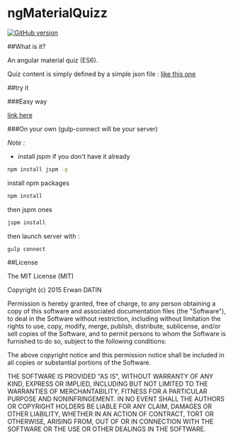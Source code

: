 ngMaterialQuizz
=====

[![GitHub version](https://badge.fury.io/gh/MacKentoch%2FngMaterialQuizz.svg)](https://badge.fury.io/gh/MacKentoch%2FngMaterialQuizz)

##What is it?

An angular material quiz (ES6).

Quiz content is simply defined by a simple json file : [like this one](https://github.com/MacKentoch/ngMaterialQuizz/blob/master/src/app/models/app.quizz.model.json)

##try it

###Easy way

[link here](https://rawgit.com/MacKentoch/ngMaterialQuizz/v0.2.1/public/index.html)

###On your own (gulp-connect will be your server)

*Note :*
- install jspm if you don't have it already
```bash
npm install jspm -g
```

install npm packages
```bash
npm install
```
then jspm ones
```bash
jspm install
```


then launch server with :
```bash
gulp connect
```


##License

The MIT License (MIT)

Copyright (c) 2015 Erwan DATIN

Permission is hereby granted, free of charge, to any person obtaining a copy
of this software and associated documentation files (the "Software"), to deal
in the Software without restriction, including without limitation the rights
to use, copy, modify, merge, publish, distribute, sublicense, and/or sell
copies of the Software, and to permit persons to whom the Software is
furnished to do so, subject to the following conditions:

The above copyright notice and this permission notice shall be included in
all copies or substantial portions of the Software.

THE SOFTWARE IS PROVIDED "AS IS", WITHOUT WARRANTY OF ANY KIND, EXPRESS OR
IMPLIED, INCLUDING BUT NOT LIMITED TO THE WARRANTIES OF MERCHANTABILITY,
FITNESS FOR A PARTICULAR PURPOSE AND NONINFRINGEMENT. IN NO EVENT SHALL THE
AUTHORS OR COPYRIGHT HOLDERS BE LIABLE FOR ANY CLAIM, DAMAGES OR OTHER
LIABILITY, WHETHER IN AN ACTION OF CONTRACT, TORT OR OTHERWISE, ARISING FROM,
OUT OF OR IN CONNECTION WITH THE SOFTWARE OR THE USE OR OTHER DEALINGS IN
THE SOFTWARE.


